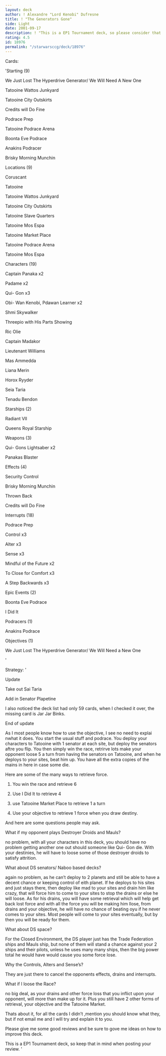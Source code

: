 ```yaml
---
layout: deck
author: ! Alexandre "Lord Kenobi" Dufresne
title: ! "The Generators Gone"
side: Light
date: 2001-09-17
description: ! "This is a EP1 Tournament deck, so please consider that when reviewing this deck."
rating: 4.5
id: 18976
permalink: "/starwarsccg/deck/18976"
---
```

Cards: 

'Starting (9) 


We Just Lost The Hyperdrive Generator/ We Will Need A New One 

Tatooine Wattos Junkyard 

Tatooine City Outskirts 

Credits will Do Fine 

Podrace Prep 

Tatooine Podrace Arena 

Boonta Eve Podrace 

Anakins Podracer 

Brisky Morning Munchin 


Locations (9)


Coruscant 

Tatooine 

Tatooine Wattos Junkyard 

Tatooine City Outskirts 

Tatooine Slave Quarters 

Tatooine Mos Espa 

Tatooine Market Place 

Tatooine Podrace Arena 

Tatooine Mos Espa 


Characters (19)


Captain Panaka x2

Padame x2 

Qui- Gon x3 

Obi- Wan Kenobi, Pdawan Learner x2 

Shmi Skywalker 

Threepio with His Parts Showing 

Ric Olie 

Captain Madakor 

Lieutenant Williams 

Mas Ammedda 

Liana Merin

Horox Ryyder 

Seia Taria 

Tenadu Bendon 


Starships (2)


Radiant VII 

Queens Royal Starship 


Weapons (3)


Qui- Gons Lightsaber x2 

Panakas Blaster 


Effects (4) 


Security Control 

Brisky Morning Munchin 

Thrown Back 

Credits will Do Fine 


Interrupts (18)


Podrace Prep 

Control x3 

Alter x3 

Sense x3 

Mindful of the Future x2 

To Close for Comfort x3 

A Step Backwards x3


Epic Events (2)


Boonta Eve Podrace 

I Did It 


Podracers (1)


Anakins Podrace 


Objectives (1)


We Just Lost The Hyperdrive Generator/ We Will Need a New One 

'

Strategy: '

 
Update 



Take out Sai Taria 


Add in Senator Plapetine


I also noticed the deck list had only 59 cards, when I checked it over, the missing card is Jar Jar Binks.



End of update 


As I most people know how to use the objective, I see no need to explai nwhat it does. You start the usual stuff and podrace. You deploy your characters to Tatooine with 1 senator at each site, but deploy the senators aftre you flip. You then simply win the race, retrirve lots make your opponent loose 5 a turn from having the senators on Tatooine, and when he deploys to your sites, beat him up. You have all the extra copies of the mains in here in case some die. 


Here are some of the many ways to retrieve force. 


1. You win the race and retrieve 6


2. Use I Did It to retrieve 4


3. use Tatooine Market Place to retrieve 1 a turn


4. Use your objective to retrieve 1 force when you draw destiny. 


And here are some questions people may ask.


What if my opponent plays Destroyer Droids and Mauls? 


no problem, with all your characters in this deck, you should have no problem getting another one out should someone like Qui- Gon die. With your destinies, he will have to loose some of those destroyer droids to satisfy attrition.  


What about DS senators/ Naboo based decks? 


again no problem, as he can’t deploy to 2 planets and still be able to have a decent chance or keeping control of eith planet. If he deploys to his sites and just stays there, then deploy like mad to your sites and drain him like crazy, that will force him to come to your sites to stop the drains or else he will loose. As for his drains, you will have some retrieval which will help get back lost force and with all the force you will be making him llose, from drains and your objective, he will have no chance of beating oyu if he never comes to your sites. Most people will come to your sites eventually, but by then you will be ready for them. 


What about DS space? 


For the Closed Environment, the DS player just has the Trade Federation ships and Mauls ship, but none of them will stand a chance against your 2 ships and their pilots, unless he uses many many ships, then the big power total he would have would cause you some force lose. 


Why the Controls, Alters and Sense’s? 


They are just there to cancel the opponents effects, drains and interrupts. 


What if I loose the Race? 


no big deal, as your drains and other force loss that you inflict upon your opponent, will more than make up for it. Plus you still have 2 other forms of retrieval, your objective and the Tatooine Market. 


Thats about it, for all the cards I didn’t ,mention you should know what they, but if not email me and I will try and explain it to you. 


Please give me some good reviews and be sure to gove me ideas on how to improve this deck.


This is a EP1 Tournament deck, so keep that in mind when posting your review.         '
